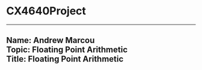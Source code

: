 # CX4640Project
---
Name: Andrew Marcou  
Topic: Floating Point Arithmetic  
Title: Floating Point Arithmetic  
----
